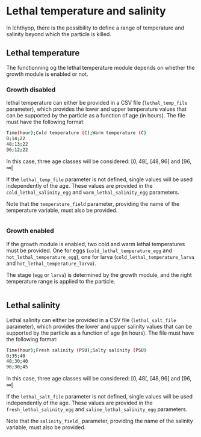 # Lethal temperature and salinity

In Ichthyop, there is the possibility to define a range of temperature and salinity beyond which the particle is killed.

## Lethal temperature

The functionning og the lethal temperature module depends on whether the growth module is enabled or not.

### Growth disabled

lethal temperature can either be provided in a CSV file (`lethal_temp_file` parameter), which provides the lower and upper temperature values that can be supported by the particle as a function of age (in hours). The file must have the following format:

```bash
Time(hour);Cold temperature (C);Warm temperature (C)
0;14;22
48;13;22
96;12;22
```

In this case, three age classes will be considered: $[0, 48[$, $[48, 96[$ and $[96, \infty[$

If the `lethal_temp_file` parameter is not defined, single values will be used independently of the age. These values are provided in the `cold_lethal_salinity_egg` and `warm_lethal_salinity_egg` parameters.

Note that the `temperature_field` parameter, providing the name of the temperature variable, must also be provided.

```{index} lethal_temp_file, temperature_field, lethal_temp_file, cold_lethal_salinity_egg, warm_lethal_salinity_egg
```

### Growth enabled

If the growth module is enabled, two cold and warm lethal temperatures must be provided. One for eggs (`cold_lethal_temperature_egg` and `hot_lethal_temperature_egg`), one for larva (`cold_lethal_temperature_larva` and `hot_lethal_temperature_larva`).

The stage (`egg` or `larva`) is determined by the growth module, and the right temperature range is applied to the particle.

```{index} cold_lethal_temperature_egg, hot_lethal_temperature_egg, cold_lethal_temperature_larva, hot_lethal_temperature_larva
```

## Lethal salinity

Lethal salinity can either be provided in a CSV file (`lethal_salt_file` parameter), which provides the lower and upper salinity values that can be supported by the particle as a function of age (in hours). The file must have the following format:

```bash
Time(hour);Fresh salinity (PSU);Salty salinity (PSU)
0;35;40
48;30;40
96;30;45
```

In this case, three age classes will be considered: $[0, 48[$, $[48, 96[$ and $[96, \infty[$

If the `lethal_salt_file` parameter is not defined, single values will be used independently of the age. These values are provided in the `fresh_lethal_salinity_egg` and `saline_lethal_salinity_egg` parameters.

Note that the `salinity_field_` parameter, providing the name of the salinity variable, must also be provided.

```{index} lethal_salt_file, salinity_field, fresh_lethal_salinity_egg, saline_lethal_salinity_egg
```
